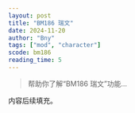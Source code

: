 ```yaml
---
layout: post
title: "BM186 瑞文"
date: 2024-11-20
author: "Bny"
tags: ["mod", "character"]
scode: bm186
reading_time: 5
---
```


> 帮助你了解“BM186 瑞文”功能...

内容后续填充。
